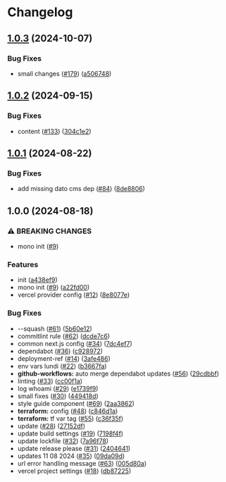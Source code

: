 # Changelog

## [1.0.3](https://github.com/thijsvandiessen/mono/compare/v1.0.2...v1.0.3) (2024-10-07)


### Bug Fixes

* small changes ([#179](https://github.com/thijsvandiessen/mono/issues/179)) ([a506748](https://github.com/thijsvandiessen/mono/commit/a5067484b220fc0335936c9c91c7e855a9c26525))

## [1.0.2](https://github.com/thijsvandiessen/mono/compare/v1.0.1...v1.0.2) (2024-09-15)


### Bug Fixes

* content ([#133](https://github.com/thijsvandiessen/mono/issues/133)) ([304c1e2](https://github.com/thijsvandiessen/mono/commit/304c1e2e2f10e283c5d236b838dbb6caec727a03))

## [1.0.1](https://github.com/thijsvandiessen/mono/compare/v1.0.0...v1.0.1) (2024-08-22)


### Bug Fixes

* add missing dato cms dep ([#84](https://github.com/thijsvandiessen/mono/issues/84)) ([8de8806](https://github.com/thijsvandiessen/mono/commit/8de88067573abd9f19a31754bddcb9215544bcd8))

## 1.0.0 (2024-08-18)


### ⚠ BREAKING CHANGES

* mono init ([#9](https://github.com/thijsvandiessen/mono/issues/9))

### Features

* init ([a438ef9](https://github.com/thijsvandiessen/mono/commit/a438ef9318e4b3c0560907e020494294720666a2))
* mono init ([#9](https://github.com/thijsvandiessen/mono/issues/9)) ([a22fd00](https://github.com/thijsvandiessen/mono/commit/a22fd00b8dd6dc5e802ec76bee211917eecec7b2))
* vercel provider config ([#12](https://github.com/thijsvandiessen/mono/issues/12)) ([8e8077e](https://github.com/thijsvandiessen/mono/commit/8e8077ec54ab658b5af01210ad3345eafed3d837))


### Bug Fixes

* --squash ([#61](https://github.com/thijsvandiessen/mono/issues/61)) ([5b60e12](https://github.com/thijsvandiessen/mono/commit/5b60e1270f6c8597dee96f12d4d1caf36e80b6b6))
* commitlint rule ([#62](https://github.com/thijsvandiessen/mono/issues/62)) ([dcde7c6](https://github.com/thijsvandiessen/mono/commit/dcde7c6f2e53af538e223d06de97979b347abac1))
* common next.js config ([#34](https://github.com/thijsvandiessen/mono/issues/34)) ([7dc4ef7](https://github.com/thijsvandiessen/mono/commit/7dc4ef7e4e445c11e613f41faf23baf295a6a571))
* dependabot ([#36](https://github.com/thijsvandiessen/mono/issues/36)) ([c928972](https://github.com/thijsvandiessen/mono/commit/c92897298ab059a4dfe2f2c727e811bd9fb919d7))
* deployment-ref ([#14](https://github.com/thijsvandiessen/mono/issues/14)) ([3afe486](https://github.com/thijsvandiessen/mono/commit/3afe486c2180c9fe7fce590695c15906fd19149c))
* env vars lundi ([#22](https://github.com/thijsvandiessen/mono/issues/22)) ([b3667fa](https://github.com/thijsvandiessen/mono/commit/b3667fa4abfc0c2d17695b038e6af04af64948d5))
* **github-workflows:** auto merge dependabot updates ([#56](https://github.com/thijsvandiessen/mono/issues/56)) ([29cdbbf](https://github.com/thijsvandiessen/mono/commit/29cdbbf3ba24793905e985c3dbee2af51510d49f))
* linting ([#33](https://github.com/thijsvandiessen/mono/issues/33)) ([cc00f1a](https://github.com/thijsvandiessen/mono/commit/cc00f1a94c8e5c91fb5794d160507f3e7fd4cae7))
* log whoami ([#29](https://github.com/thijsvandiessen/mono/issues/29)) ([e1739f9](https://github.com/thijsvandiessen/mono/commit/e1739f9496487d86388268cd808b827a0439d18f))
* small fixes ([#30](https://github.com/thijsvandiessen/mono/issues/30)) ([449418d](https://github.com/thijsvandiessen/mono/commit/449418d1f6fdfb99bf1dfdc096b67da36c306f33))
* style guide component ([#69](https://github.com/thijsvandiessen/mono/issues/69)) ([2aa3862](https://github.com/thijsvandiessen/mono/commit/2aa386205993ca460553bb630e1aa21bbdaf7a14))
* **terraform:** config ([#48](https://github.com/thijsvandiessen/mono/issues/48)) ([c846d1a](https://github.com/thijsvandiessen/mono/commit/c846d1a8e902561076950c2d37f17f4f9ae16b66))
* **terraform:** tf var tag ([#55](https://github.com/thijsvandiessen/mono/issues/55)) ([c36f35f](https://github.com/thijsvandiessen/mono/commit/c36f35fa34ec5bd684a593353372d2ffd3c600eb))
* update ([#28](https://github.com/thijsvandiessen/mono/issues/28)) ([27152df](https://github.com/thijsvandiessen/mono/commit/27152df1d56eb2d0fad7c8869b4eb16a65416ed0))
* update build settings ([#19](https://github.com/thijsvandiessen/mono/issues/19)) ([7198f4f](https://github.com/thijsvandiessen/mono/commit/7198f4f4f3a4a318bffb74a6e33317397234e01a))
* update lockfile ([#32](https://github.com/thijsvandiessen/mono/issues/32)) ([7a96f78](https://github.com/thijsvandiessen/mono/commit/7a96f780c869f1986a2eb5d22449696bb523389c))
* update release please ([#31](https://github.com/thijsvandiessen/mono/issues/31)) ([2404641](https://github.com/thijsvandiessen/mono/commit/2404641e46998c296545a95382f53ceeb5e52946))
* updates 11 08 2024 ([#35](https://github.com/thijsvandiessen/mono/issues/35)) ([09da09d](https://github.com/thijsvandiessen/mono/commit/09da09dd326c7bf309ade4381affd5347325640c))
* url error handling message ([#63](https://github.com/thijsvandiessen/mono/issues/63)) ([005d80a](https://github.com/thijsvandiessen/mono/commit/005d80ac28e79d4fa0d31635dff2d3a39321f4f9))
* vercel project settings ([#18](https://github.com/thijsvandiessen/mono/issues/18)) ([db87225](https://github.com/thijsvandiessen/mono/commit/db87225a38e9dfcb9fd0d71efc34dd61bfb29822))
